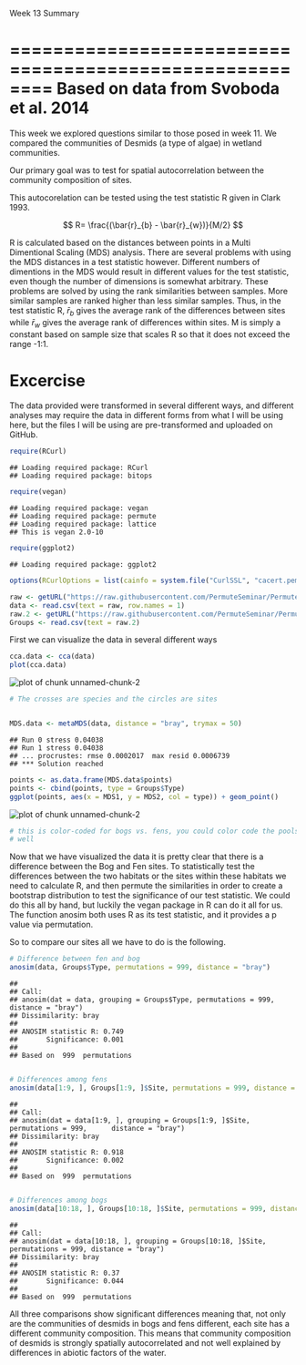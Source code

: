 Week 13 Summary

========================================================
Based on data from Svoboda et al. 2014
========================================================

This week we explored questions similar to those posed in week 11.
We compared the communities of Desmids (a type of algae) in wetland communities.

Our primary goal was to test for spatial autocorrelation between the community composition of sites.

This autocorelation can be tested using the test statistic R given in Clark 1993.

$$
R= \frac{(\bar{r}_{b} - \bar{r}_{w})}{M/2}
$$

R is calculated based on the distances between points in a Multi Dimentional Scaling (MDS) analysis. There are several problems with using the MDS distances in a test statistic however.  Different numbers of dimentions in the MDS would result in different values for the test statistic, even though the number of dimensions is somewhat arbitrary.
These problems are solved by using the rank similarities between samples.  More similar samples are ranked higher than less similar samples.  Thus, in the test statistic R, $\bar{r}_{b}$ gives the average rank of the differences between sites while $\bar{r}_{w}$ gives the average rank of differences within sites. M is simply a constant based on sample size that scales R so that it does not exceed the range -1:1.

Excercise
=================
The data provided were transformed in several different ways, and different analyses may require the data in different forms from what I will be using here, but the files I will be using are pre-transformed and uploaded on GitHub.


```r
require(RCurl)
```

```
## Loading required package: RCurl
## Loading required package: bitops
```

```r
require(vegan)
```

```
## Loading required package: vegan
## Loading required package: permute
## Loading required package: lattice
## This is vegan 2.0-10
```

```r
require(ggplot2)
```

```
## Loading required package: ggplot2
```

```r
options(RCurlOptions = list(cainfo = system.file("CurlSSL", "cacert.pem", package = "RCurl")))

raw <- getURL("https://raw.githubusercontent.com/PermuteSeminar/PermuteSeminar-2014/master/Week-13/Svoboda_transpose.csv")
data <- read.csv(text = raw, row.names = 1)
raw.2 <- getURL("https://raw.githubusercontent.com/PermuteSeminar/PermuteSeminar-2014/master/Week-13/EJR_siteinfo.csv")
Groups <- read.csv(text = raw.2)
```


First we can visualize the data in several different ways


```r
cca.data <- cca(data)
plot(cca.data)
```

![plot of chunk unnamed-chunk-2](figure/unnamed-chunk-21.png) 

```r
# The crosses are species and the circles are sites


MDS.data <- metaMDS(data, distance = "bray", trymax = 50)
```

```
## Run 0 stress 0.04038 
## Run 1 stress 0.04038 
## ... procrustes: rmse 0.0002017  max resid 0.0006739 
## *** Solution reached
```

```r
points <- as.data.frame(MDS.data$points)
points <- cbind(points, type = Groups$Type)
ggplot(points, aes(x = MDS1, y = MDS2, col = type)) + geom_point()
```

![plot of chunk unnamed-chunk-2](figure/unnamed-chunk-22.png) 

```r
# this is color-coded for bogs vs. fens, you could color code the pools as
# well
```



Now that we have visualized the data it is pretty clear that there is a difference between the Bog and Fen sites.
To statistically test the differences between the two habitats or the sites within these habitats we need to calculate R, and then permute the similarities in order to create a bootstrap distribution to test the significance of our test statistic. 
We could do this all by hand, but luckily the vegan package in R can do it all for us. 
The function anosim both uses R as its test statistic, and it provides a p value via permutation.

So to compare our sites all we have to do is the following.

```r
# Difference between fen and bog
anosim(data, Groups$Type, permutations = 999, distance = "bray")
```

```
## 
## Call:
## anosim(dat = data, grouping = Groups$Type, permutations = 999,      distance = "bray") 
## Dissimilarity: bray 
## 
## ANOSIM statistic R: 0.749 
##       Significance: 0.001 
## 
## Based on  999  permutations
```

```r

# Differences among fens
anosim(data[1:9, ], Groups[1:9, ]$Site, permutations = 999, distance = "bray")
```

```
## 
## Call:
## anosim(dat = data[1:9, ], grouping = Groups[1:9, ]$Site, permutations = 999,      distance = "bray") 
## Dissimilarity: bray 
## 
## ANOSIM statistic R: 0.918 
##       Significance: 0.002 
## 
## Based on  999  permutations
```

```r

# Differences among bogs
anosim(data[10:18, ], Groups[10:18, ]$Site, permutations = 999, distance = "bray")
```

```
## 
## Call:
## anosim(dat = data[10:18, ], grouping = Groups[10:18, ]$Site,      permutations = 999, distance = "bray") 
## Dissimilarity: bray 
## 
## ANOSIM statistic R: 0.37 
##       Significance: 0.044 
## 
## Based on  999  permutations
```


All three comparisons show significant differences meaning that, not only are the communities of desmids in bogs and fens different, each site has a different community composition.  This means that community composition of desmids is strongly spatially autocorrelated and not well explained by differences in abiotic factors of the water.

